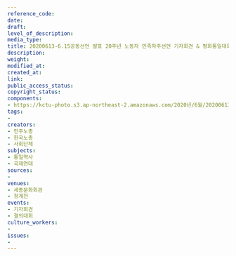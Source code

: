 ```yaml
---
reference_code: 
date: 
draft: 
level_of_description: 
media_type: 
title: 20200613-6.15공동선언 발표 20주년 노동자 민족자주선언 기자회견 & 평화통일대회
description: 
weight: 
modified_at: 
created_at: 
link: 
public_access_status: 
copyright_status: 
components:
- https://kctu-photo.s3.ap-northeast-2.amazonaws.com/2020년/6월/20200613-6.15공동선언+발표+20주년+노동자+민족자주선언+기자회견+&+평화통일대회/IMG_0057.jpg
tags:
- 
creators:
- 민주노총
- 한국노총
- 사회단체
subjects:
- 통일역사
- 국제연대
sources:
- 
venues:
- 세종문화회관
- 청계천
events:
- 기자회견
- 결의대회
culture_workers:
- 
issues:
- 
---
```

